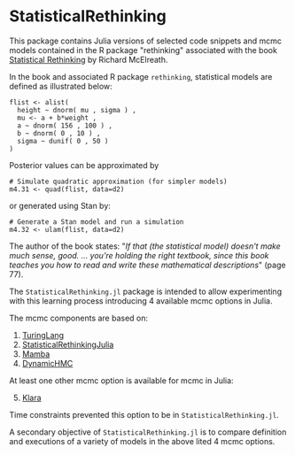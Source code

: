 # StatisticalRethinking

This package contains Julia versions of selected code snippets and mcmc models contained in the R package "rethinking" associated with the book [Statistical Rethinking](https://xcelab.net/rm/statistical-rethinking/) by Richard McElreath.

In the book and associated R package `rethinking`, statistical models are defined as illustrated below:

```
flist <- alist(
  height ~ dnorm( mu , sigma ) ,
  mu <- a + b*weight ,
  a ~ dnorm( 156 , 100 ) ,
  b ~ dnorm( 0 , 10 ) ,
  sigma ~ dunif( 0 , 50 )
)
```

Posterior values can be approximated by
 
```
# Simulate quadratic approximation (for simpler models)
m4.31 <- quad(flist, data=d2)
```

or generated using Stan by:

```
# Generate a Stan model and run a simulation
m4.32 <- ulam(flist, data=d2)
```

The author of the book states: "*If that (the statistical model) doesn't make much sense, good. ... you're holding the right textbook, since this book teaches you how to read and write these mathematical descriptions*" (page 77).

The `StatisticalRethinking.jl` package is intended to allow experimenting with this learning process introducing 4 available mcmc options in Julia.

The mcmc components are based on:

1. [TuringLang](https://github.com/TuringLang)
2. [StatisticalRethinkingJulia](https://github.com/StatisticalRethinkingJulia)
3. [Mamba](https://github.com/brian-j-smith/Mamba.jl)
4. [DynamicHMC](https://github.com/tpapp/DynamicHMC.jl)

At least one other mcmc option is available for mcmc in Julia:

5. [Klara](https://github.com/JuliaStats/Klara.jl)

Time constraints prevented this option to be in `StatisticalRethinking.jl`.

A secondary objective of `StatisticalRethinking.jl` is to compare definition and executions of a variety of models in the above lited 4 mcmc options.

